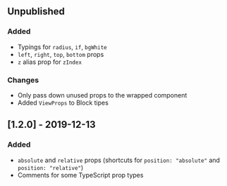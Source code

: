 ## Unpublished

### Added

- Typings for `radius`, `if`, `bgWhite`
- `left`, `right`, `top`, `bottom` props
- `z` alias prop for `zIndex`

### Changes

- Only pass down unused props to the wrapped component
- Added `ViewProps` to Block tipes

## [1.2.0] - 2019-12-13

### Added

- `absolute` and `relative` props (shortcuts for `position: "absolute"` and `position: "relative"`)
- Comments for some TypeScript prop types
